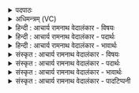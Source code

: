 <details><summary>पदपाठः</summary>

ए꣣त꣢म्। उ꣣। त्य꣢म्। द꣡श꣢꣯। क्षि꣡पः꣢꣯। मृ꣣ज꣡न्ति꣢। सि꣡न्धु꣢꣯मातरम्। सि꣡न्धु꣢꣯। मा꣣तरम्। स꣢म्। आ꣣दित्ये꣡भिः꣢। आ꣣। दित्ये꣡भिः꣢। अ꣡ख्यत। १०८१।
</details>

<details><summary>अधिमन्त्रम् (VC)</summary>

- पवमानः सोमः
- अमहीयुराङ्गिरसः
- गायत्री
- षड्जः
</details>

<details><summary>हिन्दी : आचार्य रामनाथ वेदालंकार - विषयः</summary>

प्रथम मन्त्र में जीवात्मा का विषय वर्णित है।
</details>

<details><summary>हिन्दी : आचार्य रामनाथ वेदालंकार - पदार्थः</summary>

पदार्थान्वयभाषाः -  (सिन्धुमातरम्) आनन्द-रस बहानेवाली जगदम्बा जिसकी माता है,ऐसे (एतम् उ त्यम्) इस उस सोम नामक जीवात्मा को (दश क्षिपः) इन्द्रियदोषों को दूर फेंकनेवाले दस प्राण (मृजन्ति) अलङ्कृत करते हैं। यह सोम जीवात्मा (आदित्येभिः) सूर्य के समान ज्ञानप्रकाश से प्रकाशित गुरुजनों से (सम् अख्यत) विद्याप्रकाश को प्राप्त करता है ॥१॥
</details>

<details><summary>हिन्दी : आचार्य रामनाथ वेदालंकार - भावार्थः</summary>

भावार्थभाषाः -  प्राणों से युक्त ही मनुष्य का आत्मा शरीर को जीवित किये रखता है और शरीर का अधिष्ठातृत्व करता है। गुरुओं के उपदेश के विना वह स्वयं ज्ञानी नहीं होता ॥१॥
</details>

<details><summary>संस्कृत : आचार्य रामनाथ वेदालंकार - विषयः</summary>

तत्रादौ जीवात्मविषयो वर्ण्यते।
</details>

<details><summary>संस्कृत : आचार्य रामनाथ वेदालंकार - पदार्थः</summary>

पदार्थान्वयभाषाः -  (सिन्धुमातरम्) सिन्धुः आनन्दरसस्यन्दिनी जगदम्बा माता यस्य तथाविधम् (एतम् उ त्यम्) एतं खलु तम् सोमं जीवात्मानम् (दश क्षिपः) इन्द्रियदोषाणां प्रक्षेप्तारः दश प्राणाः (मृजन्ति) अलङ्कुर्वन्ति। एष सोमः जीवात्मा (आदित्येभिः) आदित्यवद् ज्ञानप्रकाशेन प्रकाशितैः गुरुजनैः (सम् अख्यत) विद्याप्रकाशं लभते ॥१॥
</details>

<details><summary>संस्कृत : आचार्य रामनाथ वेदालंकार - भावार्थः</summary>

भावार्थभाषाः -  प्राणैः सहचरित एव मनुष्यस्यात्मा देहं जीवयति देहाधिष्ठातृत्वं च करोति। गुरूणामुपदेशं विना स स्वयमेव ज्ञानवान् न भवति ॥१॥
</details>

<details><summary>संस्कृत : आचार्य रामनाथ वेदालंकार - पादटिप्पनी</summary>

टिप्पणी:   १. ऋ० ९।६१।७।
</details>